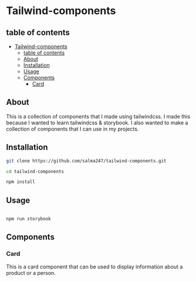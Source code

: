 # Tailwind-components

## table of contents

- [Tailwind-components](#tailwind-components)
  - [table of contents](#table-of-contents)
  - [About](#about)
  - [Installation](#installation)
  - [Usage](#usage)
  - [Components](#components)
    - [Card](#card)

## About

This is a collection of components that I made using tailwindcss. I made this because I wanted to learn tailwindcss & storybook. I also wanted to make a collection of components that I can use in my projects.

## Installation

```bash
git clone https://github.com/salma247/tailwind-components.git

cd tailwind-components

npm install
```

## Usage

```bash

npm run storybook

```

## Components

### Card

This is a card component that can be used to display information about a product or a person.


